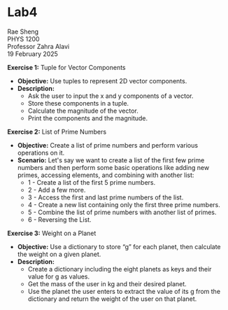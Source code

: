 # Lab4
Rae Sheng  
PHYS 1200  
Professor Zahra Alavi  
19 February 2025  

**Exercise 1:** Tuple for Vector Components
* **Objective:** Use tuples to represent 2D vector components.
* **Description:**
  * Ask the user to input the x and y components of a vector.
  * Store these components in a tuple.
  * Calculate the magnitude of the vector.
  * Print the components and the magnitude.
  
**Exercise 2:** List of Prime Numbers
* **Objective:** Create a list of prime numbers and perform various operations on it.
* **Scenario:** Let's say we want to create a list of the first few prime numbers and then perform some basic operations like adding new primes, accessing elements, and combining with another list:
  * 1 - Create a list of the first 5 prime numbers.
  * 2 - Add a few more.
  * 3 - Access the first and last prime numbers of the list.
  * 4 - Create a new list containing only the first three prime numbers.
  * 5 - Combine the list of prime numbers with another list of primes.
  * 6 - Reversing the List.

**Exercise 3:** Weight on a Planet
* **Objective:** Use a dictionary to store “g” for each planet, then calculate the
weight on a given planet.
* **Description:**
  * Create a dictionary including the eight planets as keys and their value for g as values.
  * Get the mass of the user in kg and their desired planet.
  * Use the planet the user enters to extract the value of its g from the dictionary and return the weight of the user on that planet.
